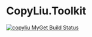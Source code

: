 # CopyLiu.Toolkit

[![copyliu MyGet Build Status](https://www.myget.org/BuildSource/Badge/copyliu?identifier=ba311e07-c81e-41a3-bbcd-abfec8c678ea)](https://www.myget.org/)
